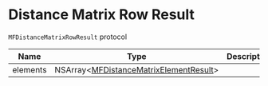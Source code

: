 # Distance Matrix Row Result

`MFDistanceMatrixRowResult` protocol

| Name         | Type                                                                                  | Description                                                                        |
|--------------|---------------------------------------------------------------------------------------|------------------------------------------------------------------------------------|
| elements     | NSArray<[MFDistanceMatrixElementResult](reference/distance-matrix-element-result.md)> |                                                                                    |
